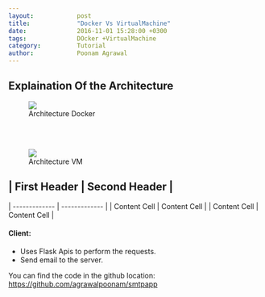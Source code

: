 ```yaml
---
layout:            post
title:             "Docker Vs VirtualMachine"
date:              2016-11-01 15:28:00 +0300
tags:              DOcker +VirtualMachine
category:          Tutorial
author:            Poonam Agrawal
---
```



## Explaination Of the Architecture

<div>

<figure>
<img src="{{ site.github.url }}/media/img/Architecture_Docker.png" />
<figcaption>Architecture Docker</figcaption>
</figure>
<br>
<br>
<figure>
<img src="{{ site.github.url }}/media/img/Architecture_VM.png" />
<figcaption>Architecture VM</figcaption>
</figure>

</div>


## | First Header  | Second Header |
| ------------- | ------------- |
| Content Cell  | Content Cell  |
| Content Cell  | Content Cell  |
#### Client:

- Uses Flask Apis to perform the requests.
- Send email to the server.




You can find the code in the github location: <a href="https://github.com/agrawalpoonam/smtpapp">
https://github.com/agrawalpoonam/smtpapp
</a>


